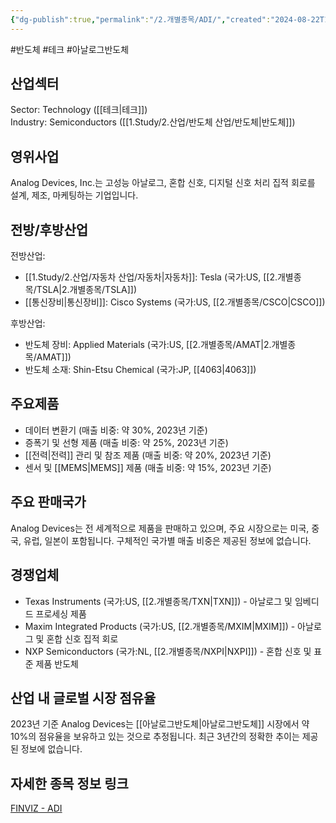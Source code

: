 ```yaml
---
{"dg-publish":true,"permalink":"/2.개별종목/ADI/","created":"2024-08-22T14:41:40.586+09:00","updated":"2025-06-03T20:05:57.428+09:00"}
---
```


#반도체 #테크 #아날로그반도체


## 산업섹터

Sector: Technology ([[테크\|테크]])  
Industry: Semiconductors ([[1.Study/2.산업/반도체 산업/반도체\|반도체]])

## 영위사업

Analog Devices, Inc.는 고성능 아날로그, 혼합 신호, 디지털 신호 처리 집적 회로를 설계, 제조, 마케팅하는 기업입니다.

## 전방/후방산업

전방산업:

- [[1.Study/2.산업/자동차 산업/자동차\|자동차]]: Tesla (국가:US, [[2.개별종목/TSLA\|2.개별종목/TSLA]])
- [[통신장비\|통신장비]]: Cisco Systems (국가:US, [[2.개별종목/CSCO\|CSCO]])

후방산업:

- 반도체 장비: Applied Materials (국가:US, [[2.개별종목/AMAT\|2.개별종목/AMAT]])
- 반도체 소재: Shin-Etsu Chemical (국가:JP, [[4063\|4063]])

## 주요제품

- 데이터 변환기 (매출 비중: 약 30%, 2023년 기준)
- 증폭기 및 선형 제품 (매출 비중: 약 25%, 2023년 기준)
- [[전력\|전력]] 관리 및 참조 제품 (매출 비중: 약 20%, 2023년 기준)
- 센서 및 [[MEMS\|MEMS]] 제품 (매출 비중: 약 15%, 2023년 기준)

## 주요 판매국가

Analog Devices는 전 세계적으로 제품을 판매하고 있으며, 주요 시장으로는 미국, 중국, 유럽, 일본이 포함됩니다. 구체적인 국가별 매출 비중은 제공된 정보에 없습니다.

## 경쟁업체

- Texas Instruments (국가:US, [[2.개별종목/TXN\|TXN]]) - 아날로그 및 임베디드 프로세싱 제품
- Maxim Integrated Products (국가:US, [[2.개별종목/MXIM\|MXIM]]) - 아날로그 및 혼합 신호 집적 회로
- NXP Semiconductors (국가:NL, [[2.개별종목/NXPI\|NXPI]]) - 혼합 신호 및 표준 제품 반도체

## 산업 내 글로벌 시장 점유율

2023년 기준 Analog Devices는 [[아날로그반도체\|아날로그반도체]] 시장에서 약 10%의 점유율을 보유하고 있는 것으로 추정됩니다. 최근 3년간의 정확한 추이는 제공된 정보에 없습니다.

## 자세한 종목 정보 링크

[FINVIZ - ADI](https://finviz.com/quote.ashx?t=ADI)